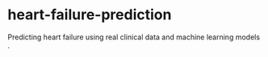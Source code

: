 # heart-failure-prediction
Predicting heart failure using real clinical data and machine learning models .
